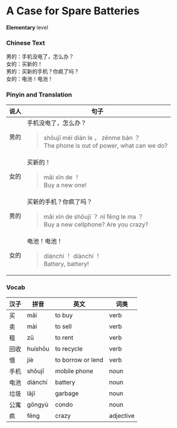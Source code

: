 # A Case for Spare Batteries
**Elementary** level
### Chinese Text
男的：手机没电了，怎么办？<br />女的：买新的！<br />男的：买新的手机？你疯了吗？<br />女的：电池！电池！

### Pinyin and Translation
|说人|句子|
|----|----|
|男的|手机没电了，怎么办？<blockquote>shǒujī méi diàn le ， zěnme bàn ？<br />The phone is out of power, what can we do?</blockquote>|
|女的|买新的！<blockquote>mǎi xīn de ！<br />Buy a new one!</blockquote>|
|男的|买新的手机？你疯了吗？<blockquote>mǎi xīn de shǒujī ？ nǐ fēng le ma ？<br />Buy a new cellphone? Are you crazy?</blockquote>|
|女的|电池！电池！<blockquote>diànchí ！ diànchí ！<br />Battery, battery!</blockquote>|
### Vocab
|汉子|拼音|英文|词类|
|----|----|----|----|
|买|mǎi|to buy|verb|
|卖|mài|to sell|verb|
|租|zū|to rent|verb|
|回收|huíshōu|to recycle|verb|
|借|jiè|to borrow or lend|verb|
|手机|shǒujī|mobile phone|noun|
|电池|diànchí|battery|noun|
|垃圾|lājī|garbage|noun|
|公寓|gōngyù|condo|noun|
|疯|fēng|crazy|adjective|